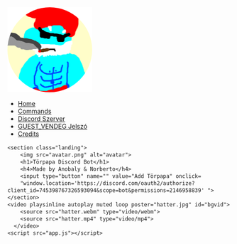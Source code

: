 <!DOCTYPE html>
<html lang="en">

<head>
    <meta charset="UTF-8">
    <meta name="viewport" content="width=device-width, initial-scale=1.0">
    <title>Törpapa | Home</title>
    <link rel="shortcut icon" type="image/x-icon" href="favicon.ico">
    <link href="https://fonts.googleapis.com/css2?family=Slabo+27px&family=Teko&family=Varela+Round&display=swap" rel="stylesheet">
    <link rel="stylesheet" href="styles.css">
</head>

<body>
    <div class="logo"><a href="index.html"><img src="avatar.png" alt="error"></a>
    </div>
    <nav>
        <div class="hamburger">
            <div class="line"></div>
            <div class="line"></div>
            <div class="line"></div>
        </div>
        <ul class="nav-links">
            <li><a href="index.html">Home</a></li>
            <li><a href="Parancsok.html">Commands</a></li>
            <li><a href="Discord.html">Discord Szerver</a></li>
            <li><a href="wifijelszo.html">GUEST_VENDEG Jelszó</a></li>
            <li><a href="Credits.html">Credits</a></li>
        </ul>
    </nav>

    <section class="landing">
        <img src="avatar.png" alt="avatar">
        <h1>Törpapa Discord Bot</h1>
        <h4>Made by Anobaly & Norberto</h4>
        <input type="button" name="" value="Add Törpapa" onclick=
        "window.location='https://discord.com/oauth2/authorize?client_id=745398767326593094&scope=bot&permissions=2146958839' ">
    </section>
    <video playsinline autoplay muted loop poster="hatter.jpg" id="bgvid">
        <source src="hatter.webm" type="video/webm">
        <source src="hatter.mp4" type="video/mp4">
      </video>
    <script src="app.js"></script>
</body>

</html>